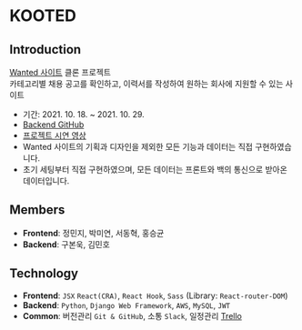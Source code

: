 # KOOTED

## Introduction
[ Wanted 사이트](https://www.wanted.co.kr/newintro) 클론 프로젝트<br>
카테고리별 채용 공고를 확인하고, 이력서를 작성하여 원하는 회사에 지원할 수 있는 사이트
- 기간: 2021. 10. 18. ~ 2021. 10. 29.
- [Backend GitHub](https://github.com/wecode-bootcamp-korea/25-2nd-KOOTED-backend)
- [프로젝트 시연 영상](https://www.youtube.com/watch?v=IAU3L0hZchE&t=2s)
- Wanted 사이트의 기획과 디자인을 제외한 모든 기능과 데이터는 직접 구현하였습니다.
- 초기 세팅부터 직접 구현하였으며, 모든 데이터는 프론트와 백의 통신으로 받아온 데이터입니다.

## Members
- **Frontend**: 정민지, 박미연, 서동혁, 홍승균
- **Backend**: 구본욱, 김민호


## Technology
- **Frontend**: `JSX` `React(CRA)`, `React Hook`, `Sass` (Library: `React-router-DOM`)
- **Backend**: `Python`, `Django Web Framework`, `AWS`, `MySQL`, `JWT`
- **Common**: 버전관리 `Git & GitHub`, 소통 `Slack`, 일정관리 [Trello](https://trello.com/b/7H4voa32/kooted)
